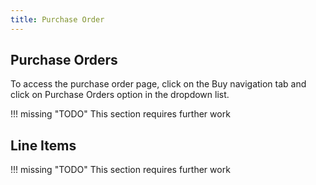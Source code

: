 ```yaml
---
title: Purchase Order
---
```


## Purchase Orders

To access the purchase order page, click on the <span class="badge inventree nav main"><span class='fas fa-shopping-cart'></span> Buy</span> navigation tab and click on <span class="badge inventree nav main"><span class='fas fa-list'></span> Purchase Orders</span> option in the dropdown list.

!!! missing "TODO"
	This section requires further work

## Line Items

!!! missing "TODO"
	This section requires further work
